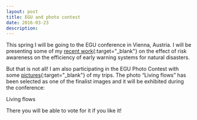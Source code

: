 ```yaml
---
layout: post
title: EGU and photo contest
date: 2016-03-23
description:
---
```


This spring I will be going to the EGU conference in Vienna, Austria. I will be presenting some of my [recent work](https://meetingorganizer.copernicus.org/EGU2016/EGU2016-15179.pdf){:target="_blank"} on the effect of risk awareness on the efficiency of early warning systems for natural disasters.

But that is not all! I am also participating in the EGU Photo Contest with some [pictures](https://imaggeo.egu.eu/user/m.girons/){:target="_blank"} of my trips. The photo “Living flows” has been selected as one of the finalist images and it will be exhibited during the conference:

<div class="row">
    <div class="col-sm mt-3 mt-md-0">
        <img class="img-fluid rounded z-depth-1" src="{{ '/assets/img/living_flows.jpg' | relative_url }}" alt="" title="Living flows"/>
    </div>
</div>
<div class="caption">
    Living flows
</div>

There you will be able to vote for it if you like it!